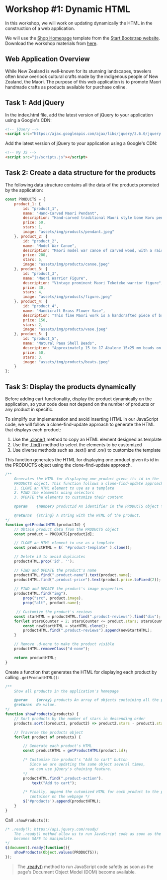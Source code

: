 # Workshop #1: Dynamic HTML
In this workshop, we will work on updating dynamically the HTML in the construction of a web application.

We will use the [Shop Homepage](https://startbootstrap.com/template/shop-homepage) template from the [Start Bootstrap website](https://startbootstrap.com/). Download the workshop materials from [here](https://github.com/josecarlosgt/nz-maori-crafts/raw/workshop-1-dynamic-html/nz-handicraft-workshop-1.zip).

## Web Application Overview

While New Zealand is well-known for its stunning landscapes, travelers often know overlook cultural crafts made by the indigenous people of New Zealand, the Maori. The purpose of this web application is to promote Maori handmade crafts as products available for purchase online.  

## Task 1: Add jQuery

In the index.html file, add the latest version of jQuery to your application using a Google's CDN: 

```html
<!-- jQuery -->
<script src="https://ajax.googleapis.com/ajax/libs/jquery/3.6.0/jquery.min.js"></script>
```

Add the latest version of jQuery to your application using a Google's CDN: 

```html
<!-- My JS -->
<script src="js/scripts.js"></script>
```

## Task 2: Create a data structure for the products

The following data structure contains all the data of the products promoted by the application:

```javascript
const PRODUCTS = {
    product_1: {
        id: "product_1",
        name: "Hand-Carved Maori Pendant",
        description: "Hand-carved traditional Maori style bone Koru pendant",
        price: 50,
        stars: 1,
        image: "assets/img/products/pendant.jpeg" 
    }, product_2: {
        id: "product_2",
        name: "Model War Canoe",
        description: "Maori model war canoe of carved wood, with a raised stern and a prow in the shape of a human head",
        price: 200,
        stars: 5,
        image: "assets/img/products/canoe.jpeg"  
    }, product_3: {
        id: "product_3",
        name: "Maori Warrior Figure",
        description: "Vintage prominent Maori Tekoteko warrior figure",
        price: 30,
        stars: 4,
        image: "assets/img/products/figure.jpeg" 
    }, product_4: {
        id: "product_4",
        name: "Handicraft Brass Flower Vase",
        description: "This fine Maori work is a handcrafted piece of brassware considered highly attractive and artistic",
        price: 150,
        stars: 2,
        image: "assets/img/products/vase.jpeg" 
    }, product_5: {
        id: "product_5",
        name: "Natural Paua Shell Beads",
        description: "Approximately 15 to 17 Abalone 15x25 mm beads on a 15-inch strand",
        price: 50,
        stars: 3,
        image: "assets/img/products/beats.jpeg"  
    }
};
```

## Task 3: Display the products dynamically

Before adding cart functionality, display the product dynamically on the application, so your code does not depend on the number of products or any product in specific.

To simplify our implementation and avoid inserting HTML in our JavaScript code, we will follow a clone-find-update approach to generate the HTML that displays each product: 

1. Use the [.clone()](https://api.jquery.com/clone/) method to copy an HTML element designed as template
2. Use the [.find()](https://api.jquery.com/find/) method to select the elements to be customized
3. Use diverse methods such as .text() and .on() to customize the template

This function generates the HTML for displaying one product given its id in the
PRODUCTS object using the clone-find-update approach.

```javascript
/**
    Generates the HTML for displaying one product given its id in the
    PRODUCTS object. This function follows a clone-find-update approach:
    1. CLONE an HTML element to use as a template
    2. FIND the elements using selectors
    3. UPDATE the elements to customize their content

    @param    {number} productId An identifier in the PRODUCTS object to display

    @returns  {string} A string with the HTML of the product.
*/
function getProductHTML(productId) {
    // Obtain product data from the PRODUCTS object
    const product = PRODUCTS[productId];   

    // CLONE an HTML element to use as a template
    const productHTML = $( "#product-template" ).clone();

    // Delete id to avoid duplicates
    productHTML.prop('id', '');

    // FIND and UPDATE the product's name
    productHTML.find(".product-name").text(product.name);
    productHTML.find(".product-price").text(product.price.toFixed(2));
 
    // FIND and UPDATE the product's image properties
    productHTML.find("img").
        prop("src", product.image).
        prop("alt", product.name);

     // Customize the product's reviews    
    const starHTML = productHTML.find(".product-reviews").find("div");
    for(let starsCounter = 2; starsCounter <= product.stars; starsCounter++) {
        const newStartHTML = starHTML.clone();
        productHTML.find(".product-reviews").append(newStartHTML);
    }

    // Remove .d-none to make the product visible
    productHTML.removeClass("d-none");

    return productHTML;
}

```

Create a function that generates the HTML for displaying each product by calling `.getProductHTML()`:

```javascript
/**
    Show all products in the application's homepage

    @param    {array} products An array of objects containing all the products to be displayed
    @returns  No value.
*/
function showProducts(products) {
    // Sort products by the number of stars in descending order
    products.sort((product1, product2) => product2.stars - product1.stars);

    // Traverse the products object
    for(let product of products) {

        // Generate each product's HTML
        const productHTML = getProductHTML(product.id);

        /* Customize the product's "Add to cart" button
           Since we are updating the same object several times, 
           we can use jQuery's chaining feature. 
        */
        productHTML.find(".product-action").
            text("Add to cart");

        /* Finally, append the cutomized HTML for each product to the products
           container on the webpage */
        $('#products').append(productHTML);
    }
}
```

Call `.showProducts()`:

```javascript
/* .ready(): https://api.jquery.com/ready/
    The .ready() method allow us to run JavaScript code as soon as the page's Document Object Model (DOM)
    becomes SAFE to manipulate. 
*/
$(document).ready(function(){
    showProducts(Object.values(PRODUCTS));
});
```

> The [.ready()](https://api.jquery.com/ready/) method to run JavaScript code safetly as soon as the page's Document Object Model (DOM) become available.
